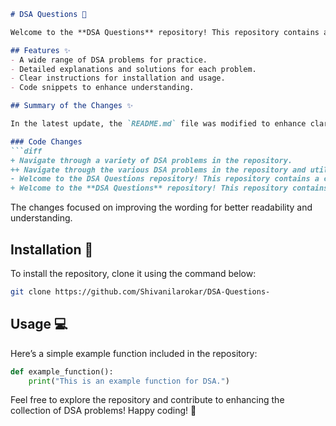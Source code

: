 ```markdown
# DSA Questions 🤖

Welcome to the **DSA Questions** repository! This repository contains a collection of Data Structures and Algorithms (DSA) problems designed to help you enhance your coding skills.

## Features ✨
- A wide range of DSA problems for practice.
- Detailed explanations and solutions for each problem.
- Clear instructions for installation and usage.
- Code snippets to enhance understanding.

## Summary of the Changes ✨

In the latest update, the `README.md` file was modified to enhance clarity and structure. 

### Code Changes
```diff
+ Navigate through a variety of DSA problems in the repository.
++ Navigate through the various DSA problems in the repository and utilize the code snippets provided.
- Welcome to the DSA Questions repository! This repository contains a collection of data structures and algorithms (DSA) problems designed to help you enhance your coding skills.
+ Welcome to the **DSA Questions** repository! This repository contains a collection of Data Structures and Algorithms (DSA) problems for practice and learning.
```
The changes focused on improving the wording for better readability and understanding.

## Installation 🚀

To install the repository, clone it using the command below:
```bash
git clone https://github.com/Shivanilarokar/DSA-Questions-
```

## Usage 💻

Here’s a simple example function included in the repository:

```python
def example_function():
    print("This is an example function for DSA.")
```

Feel free to explore the repository and contribute to enhancing the collection of DSA problems! Happy coding! 🎉
```